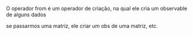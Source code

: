 O operador from é um operador de criação, na qual ele cria um observable de alguns dados

se passarmos uma matriz, ele criar um obs de uma matriz, etc.
